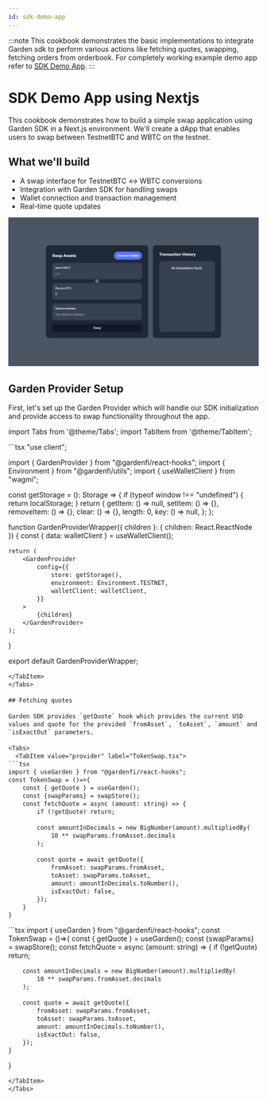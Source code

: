 ```yaml
---
id: sdk-demo-app
---
```


:::note
This cookbook demonstrates the basic implementations to integrate Garden sdk to perform various actions like fetching quotes, swapping, fetching orders from orderbook. For completely working example demo app refer to [SDK Demo App](https://github.com/catalogfi/sdk-demo-app).
:::

# SDK Demo App using Nextjs

This cookbook demonstrates how to build a simple swap application using Garden SDK in a Next.js environment. We'll create a dApp that enables users to swap between TestnetBTC and WBTC on the testnet.

## What we'll build

- A swap interface for TestnetBTC ↔ WBTC conversions
- Integration with Garden SDK for handling swaps
- Wallet connection and transaction management
- Real-time quote updates

![start UI](../images/sdk-demo-app/sdk-demo-app-ui.png)

## Garden Provider Setup

First, let's set up the Garden Provider which will handle our SDK initialization and provide access to swap functionality throughout the app.

import Tabs from '@theme/Tabs';
import TabItem from '@theme/TabItem';

<Tabs>
  <TabItem value="provider" label="GardenProviderWrapper.tsx">
```tsx
"use client";

import { GardenProvider } from "@gardenfi/react-hooks";
import { Environment } from "@gardenfi/utils";
import { useWalletClient } from "wagmi";

const getStorage = (): Storage => {
    if (typeof window !== "undefined") {
        return localStorage;
    }
    return {
        getItem: () => null,
        setItem: () => {},
        removeItem: () => {},
        clear: () => {},
        length: 0,
        key: () => null,
    };
};

function GardenProviderWrapper({ children }: { children: React.ReactNode }) {
    const { data: walletClient } = useWalletClient();

    return (
        <GardenProvider
            config={{
                store: getStorage(),
                environment: Environment.TESTNET,
                walletClient: walletClient,
            }}
        >
            {children}
        </GardenProvider>
    );
}

export default GardenProviderWrapper;
```
</TabItem>
</Tabs>

## Fetching quotes

Garden SDK provides `getQuote` hook which provides the current USD values and quote for the provided `fromAsset`, `toAsset`, `amount` and `isExactOut` parameters.

<Tabs>
  <TabItem value="provider" label="TokenSwap.tsx">
```tsx
import { useGarden } from "@gardenfi/react-hooks";
const TokenSwap = ()=>{
    const { getQuote } = useGarden();
    const {swapParams} = swapStore();
    const fetchQuote = async (amount: string) => {
        if (!getQuote) return;

        const amountInDecimals = new BigNumber(amount).multipliedBy(
            10 ** swapParams.fromAsset.decimals
        );

        const quote = await getQuote({
            fromAsset: swapParams.fromAsset,
            toAsset: swapParams.toAsset,
            amount: amountInDecimals.toNumber(),
            isExactOut: false,
        });
    }
}
```
</TabItem>
<TabItem value="swapStore" label="SwapStore.ts">
```tsx
import { useGarden } from "@gardenfi/react-hooks";
const TokenSwap = ()=>{
    const { getQuote } = useGarden();
    const {swapParams} = swapStore();
    const fetchQuote = async (amount: string) => {
        if (!getQuote) return;

        const amountInDecimals = new BigNumber(amount).multipliedBy(
            10 ** swapParams.fromAsset.decimals
        );

        const quote = await getQuote({
            fromAsset: swapParams.fromAsset,
            toAsset: swapParams.toAsset,
            amount: amountInDecimals.toNumber(),
            isExactOut: false,
        });
    }
}
```
</TabItem>
</Tabs>